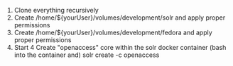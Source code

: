 1. Clone everything recursively
2. Create /home/${yourUser}/volumes/development/solr and apply proper permissions
3. Create /home/${yourUser}/volumes/development/fedora and apply proper permissions
3. Start
4 Create "openaccess" core within the solr docker container (bash into the container and)
    solr create -c openaccess

